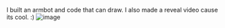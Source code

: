 I built an armbot and code that can draw. I also made a reveal video cause its cool. :)
![image](https://github.com/user-attachments/assets/8f3bccb1-53b7-4e98-9f16-a58f1c79b273)
